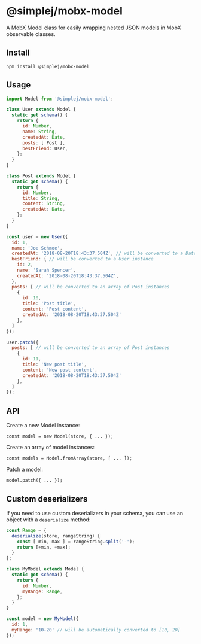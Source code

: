 # @simplej/mobx-model

A MobX Model class for easily wrapping nested JSON models in MobX observable classes.

## Install

```
npm install @simplej/mobx-model
```

## Usage

```js
import Model from '@simplej/mobx-model';

class User extends Model {
  static get schema() {
    return {
      id: Number,
      name: String,
      createdAt: Date,
      posts: [ Post ],
      bestFriend: User,
    };
  }
}

class Post extends Model {
  static get schema() {
    return {
      id: Number,
      title: String,
      content: String,
      createdAt: Date,
    };
  }
}

const user = new User({
  id: 1,
  name: 'Joe Schmoe',
  createdAt: '2018-08-20T18:43:37.504Z', // will be converted to a Date
  bestFriend: { // will be converted to a User instance
    id: 2,
    name: 'Sarah Spencer',
    createdAt: '2018-08-20T18:43:37.504Z',
  },
  posts: [ // will be converted to an array of Post instances
    {
      id: 10,
      title: 'Post title',
      content: 'Post content',
      createdAt: '2018-08-20T18:43:37.504Z'
    },
  ]
});

user.patch({
  posts: [ // will be converted to an array of Post instances
    {
      id: 11,
      title: 'New post title',
      content: 'New post content',
      createdAt: '2018-08-20T18:43:37.504Z'
    },
  ]
});
```

## API

Create a new Model instance:

```
const model = new Model(store, { ... });
```

Create an array of model instances:

```
const models = Model.fromArray(store, [ ... ]);
```

Patch a model:

```
model.patch({ ... });
```

## Custom deserializers

If you need to use custom deserializers in your schema, you can use an object with a `deserialize` method:

```js
const Range = {
  deserialize(store, rangeString) {
    const [ min, max ] = rangeString.split('-');
    return [+min, +max];
  }
};

class MyModel extends Model {
  static get schema() {
    return {
      id: Number,
      myRange: Range,
    };
  }
}

const model = new MyModel({
  id: 1,
  myRange: '10-20' // will be automatically converted to [10, 20]
});
```

